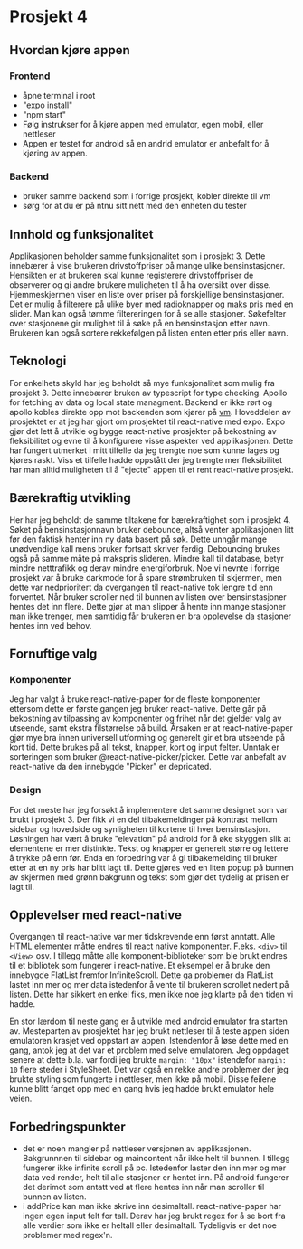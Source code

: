 # Prosjekt 4

## Hvordan kjøre appen

### Frontend

- åpne terminal i root
- "expo install"
- "npm start"
- Følg instrukser for å kjøre appen med emulator, egen mobil, eller nettleser
- Appen er testet for android så en andrid emulator er anbefalt for å kjøring av appen.

### Backend

- bruker samme backend som i forrige prosjekt, kobler direkte til vm
- sørg for at du er på ntnu sitt nett med den enheten du tester

## Innhold og funksjonalitet

Applikasjonen beholder samme funksjonalitet som i prosjekt 3. Dette innebærer å vise brukeren drivstoffpriser på mange ulike bensinstasjoner. Hensikten er at brukeren skal kunne registerere drivstoffpriser de observerer og gi andre brukere muligheten til å ha oversikt over disse. Hjemmeskjermen viser en liste over priser på forskjellige bensinstasjoner. Det er mulig å filterere på ulike byer med radioknapper og maks pris med en slider. Man kan også tømme filtereringen for å se alle stasjoner. Søkefelter over stasjonene gir mulighet til å søke på en bensinstasjon etter navn. Brukeren kan også sortere rekkefølgen på listen enten etter pris eller navn.

## Teknologi

For enkelhets skyld har jeg beholdt så mye funksjonalitet som mulig fra prosjekt 3. Dette innebærer bruken av typescript for type checking. Apollo for fetching av data og local state managment. Backend er ikke rørt og apollo kobles direkte opp mot backenden som kjører på [vm](http://it2810-41.idi.ntnu.no:4000/project3/graphql). Hoveddelen av prosjektet er at jeg har gjort om prosjektet til react-native med expo. Expo gjør det lett å utvikle og bygge react-native prosjekter på bekostning av fleksibilitet og evne til å konfigurere visse aspekter ved applikasjonen. Dette har fungert utmerket i mitt tilfelle da jeg trengte noe som kunne lages og kjøres raskt. Viss et tilfelle hadde oppstått der jeg trengte mer fleksibilitet har man alltid muligheten til å "ejecte" appen til et rent react-native prosjekt.

## Bærekraftig utvikling

Her har jeg beholdt de samme tiltakene for bærekraftighet som i prosjekt 4. Søket på bensinstasjonnavn bruker debounce, altså venter applikasjonen litt før den faktisk henter inn ny data basert på søk. Dette unngår mange unødvendige kall mens bruker fortsatt skriver ferdig. Debouncing brukes også på samme måte på makspris slideren. Mindre kall til database, betyr mindre netttrafikk og derav mindre energiforbruk. Noe vi nevnte i forrige prosjekt var å bruke darkmode for å spare strømbruken til skjermen, men dette var nedprioritert da overgangen til react-native tok lengre tid enn forventet. Når bruker scroller ned til bunnen av listen over bensinstasjoner hentes det inn flere. Dette gjør at man slipper å hente inn mange stasjoner man ikke trenger, men samtidig får brukeren en bra opplevelse da stasjoner hentes inn ved behov.

## Fornuftige valg

### Komponenter

Jeg har valgt å bruke react-native-paper for de fleste komponenter ettersom dette er første gangen jeg bruker react-native. Dette går på bekostning av tilpassing av komponenter og frihet når det gjelder valg av utseende, samt ekstra filstørrelse på build. Årsaken er at react-native-paper gjør mye bra innen universell utforming og generelt gir et bra utseende på kort tid. Dette brukes på all tekst, knapper, kort og input felter. Unntak er sorteringen som bruker @react-native-picker/picker. Dette var anbefalt av react-native da den innebygde "Picker" er depricated.

### Design

For det meste har jeg forsøkt å implementere det samme designet som var brukt i prosjekt 3. Der fikk vi en del tilbakemeldinger på kontrast mellom sidebar og hovedside og synligheten til kortene til hver bensinstasjon. Løsningen har vært å bruke "elevation" på android for å øke skyggen slik at elementene er mer distinkte. Tekst og knapper er generelt større og lettere å trykke på enn før. Enda en forbedring var å gi tilbakemelding til bruker etter at en ny pris har blitt lagt til. Dette gjøres ved en liten popup på bunnen av skjermen med grønn bakgrunn og tekst som gjør det tydelig at prisen er lagt til.

## Opplevelser med react-native

Overgangen til react-native var mer tidskrevende enn først anntatt. Alle HTML elementer måtte endres til react native komponenter. F.eks. `<div>` til `<View>` osv. I tillegg måtte alle komponent-biblioteker som ble brukt endres til et bibliotek som fungerer i react-native. Et eksempel er å bruke den innebygde FlatList fremfor InfiniteScroll. Dette ga problemer da FlatList lastet inn mer og mer data istedenfor å vente til brukeren scrollet nedert på listen. Dette har sikkert en enkel fiks, men ikke noe jeg klarte på den tiden vi hadde.

En stor lærdom til neste gang er å utvikle med android emulator fra starten av. Mesteparten av prosjektet har jeg brukt nettleser til å teste appen siden emulatoren krasjet ved oppstart av appen. Istendenfor å løse dette med en gang, antok jeg at det var et problem med selve emulatoren. Jeg oppdaget senere at dette b.la. var fordi jeg brukte `margin: "10px"` istendefor `margin: 10` flere steder i StyleSheet. Det var også en rekke andre problemer der jeg brukte styling som fungerte i nettleser, men ikke på mobil. Disse feilene kunne blitt fanget opp med en gang hvis jeg hadde brukt emulator hele veien.

## Forbedringspunkter

- det er noen mangler på nettleser versjonen av applikasjonen. Bakgrunnnen til sidebar og maincontent når ikke helt til bunnen. I tillegg fungerer ikke infinite scroll på pc. Istedenfor laster den inn mer og mer data ved render, helt til alle stasjoner er hentet inn. På android fungerer det derimot som antatt ved at flere hentes inn når man scroller til bunnen av listen.
- i addPrice kan man ikke skrive inn desimaltall. react-native-paper har ingen egen input felt for tall. Derav har jeg brukt regex for å se bort fra alle verdier som ikke er heltall eller desimaltall. Tydeligvis er det noe problemer med regex'n.
